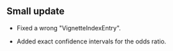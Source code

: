 ## Small update

- Fixed a wrong "VignetteIndexEntry".

- Added exact confidence intervals for the odds ratio.
